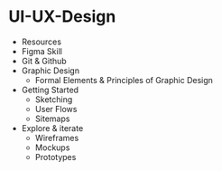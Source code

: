 # UI-UX-Design
- Resources
- Figma Skill
- Git & Github
- Graphic Design
    - Formal Elements & Principles of Graphic Design
- Getting Started
    - Sketching
    - User Flows
    - Sitemaps
- Explore & iterate
    - Wireframes
    - Mockups
    - Prototypes
